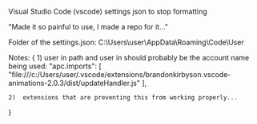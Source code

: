 Visual Studio Code (vscode) settings json to stop formatting

"Made it so painful to use, I made a repo for it..."


Folder of the settings.json:
C:\Users\user\AppData\Roaming\Code\User

Notes:
{
    1)  <user> user in path and user in should probably be the account name being used:
    "apc.imports": [
            "file:///c:/Users/user/.vscode/extensions/brandonkirbyson.vscode-animations-2.0.3/dist/updateHandler.js"
        ],

    2)  extensions that are preventing this from working properly...
}